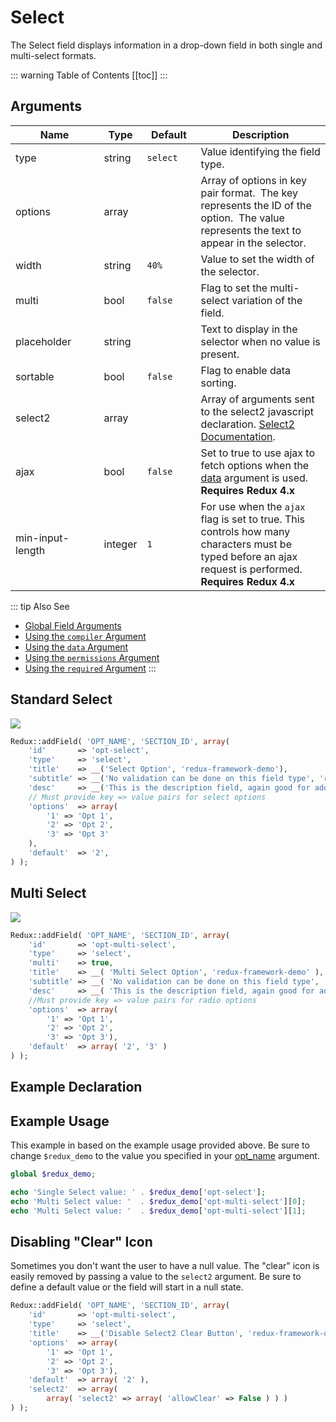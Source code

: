 # Select

The Select field displays information in a drop-down field in both single and multi-select formats.

::: warning Table of Contents
[[toc]]
:::

## Arguments
|<div style="width:125px;">Name</div>|Type|<div style="width:70px;">Default</div>|Description|
|--- |--- |--- |--- |
|type|string|`select`|Value identifying the field type.|
|options|array||Array of options in key pair format.  The key represents the ID of the option.  The value represents the text to appear in the selector.|
|width|string|`40%`|Value to set the width of the selector.|
|multi|bool|`false`|Flag to set the multi-select variation of the field.|
|placeholder|string||Text to display in the selector when no value is present.|
|sortable|bool|`false`|Flag to enable data sorting.|
|select2|array||Array of arguments sent to the select2 javascript declaration. [Select2 Documentation](https://select2.org/configuration/options-api).|
|ajax|bool|`false`|Set to true to use ajax to fetch options when the [data](../configuration/fields/data.md) argument is used. **Requires Redux 4.x**|
|min-input-length|integer|`1`|For use when the `ajax` flag is set to true. This controls how many characters must be typed before an ajax request is performed. **Requires Redux 4.x**|

::: tip Also See
- [Global Field Arguments](../configuration/fields/arguments.md)
- [Using the `compiler` Argument](../configuration/fields/compiler.md)
- [Using the `data` Argument](../configuration/fields/data.md)
- [Using the `permissions` Argument](../configuration/fields/permissions.md)
- [Using the `required` Argument](../configuration/fields/required.md)
:::

## Standard Select
![](https://f.cloud.github.com/assets/3412363/1569797/d77655e8-50d4-11e3-8580-cf1eba05ea7e.png)




```php
Redux::addField( 'OPT_NAME', 'SECTION_ID', array(
    'id'       => 'opt-select',
    'type'     => 'select',
    'title'    => __('Select Option', 'redux-framework-demo'), 
    'subtitle' => __('No validation can be done on this field type', 'redux-framework-demo'),
    'desc'     => __('This is the description field, again good for additional info.', 'redux-framework-demo'),
    // Must provide key => value pairs for select options
    'options'  => array(
        '1' => 'Opt 1',
        '2' => 'Opt 2',
        '3' => 'Opt 3'
    ),
    'default'  => '2',
) );
```

## Multi Select
![](https://f.cloud.github.com/assets/3412363/1569753/520e4200-50d2-11e3-85e4-7807855811a0.png)

```php
Redux::addField( 'OPT_NAME', 'SECTION_ID', array(
    'id'       => 'opt-multi-select',
    'type'     => 'select',
    'multi'    => true,
    'title'    => __( 'Multi Select Option', 'redux-framework-demo' ), 
    'subtitle' => __( 'No validation can be done on this field type', 'redux-framework-demo' ),
    'desc'     => __( 'This is the description field, again good for additional info.', 'redux-framework-demo' ),
    //Must provide key => value pairs for radio options
    'options'  => array(
        '1' => 'Opt 1',
        '2' => 'Opt 2',
        '3' => 'Opt 3'),
    'default'  => array( '2', '3' )
) );
```

## Example Declaration
<script>
import builder from './select.json';
export default {
    data () {
        return {
            builder: builder,
            defaults: {
                'color'       : '#333', 
                'font-style'  : '700', 
                'font-family' : 'Abel', 
                'google'      : true,
                'font-size'   : '33px', 
                'line-height' : '40'
            }
        };
    }
}
</script>
<builder :builder_json="builder" :builder_defaults="defaults" />


## Example Usage
This example in based on the example usage provided above. Be sure to change `$redux_demo` to the value you specified 
in your [opt_name](../configuration/global_arguments.md#opt_name) argument.

```php
global $redux_demo;

echo 'Single Select value: ' . $redux_demo['opt-select'];
echo 'Multi Select value: '  . $redux_demo['opt-multi-select'][0];
echo 'Multi Select value: '  . $redux_demo['opt-multi-select'][1];
```

## Disabling "Clear" Icon
Sometimes you don't want the user to have a null value. The "clear" icon is easily removed by passing a value to the 
`select2` argument. Be sure to define a default value or the field will start in a null state.

```php
Redux::addField( 'OPT_NAME', 'SECTION_ID', array(
    'id'       => 'opt-multi-select',
    'type'     => 'select',
    'title'    => __('Disable Select2 Clear Button', 'redux-framework-demo'), 
    'options'  => array(
        '1' => 'Opt 1',
        '2' => 'Opt 2',
        '3' => 'Opt 3'),
    'default'  => array( '2' ),
    'select2'  => array(
        array( 'select2' => array( 'allowClear' => False ) ) )
) );
```
